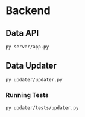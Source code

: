 # Backend

## Data API

```bash
py server/app.py
```

## Data Updater

```bash
py updater/updater.py
```

### Running Tests

```bash
py updater/tests/updater.py
```